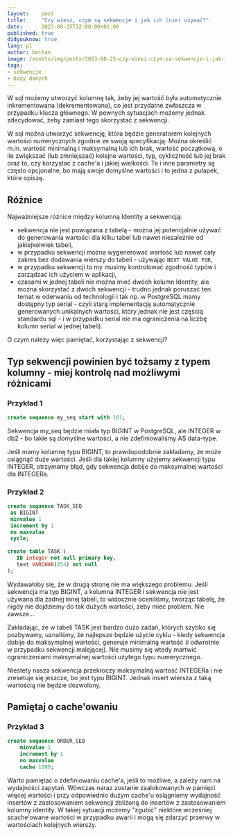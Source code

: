 ```yaml
---
layout:    post
title:     "Czy wiesz, czym są sekwencje i jak ich (nie) używać?"
date:      2023-08-25T12:00:00+01:00
published: true
didyouknow: true
lang: pl
author: bmitan
image: /assets/img/posts/2023-08-25-czy-wiesz-czym-sa-sekwencje-i-jak-ich-uzywac/sequence.webp
tags:
- sekwencje
- bazy danych
---
```


W sql możemy utworzyć kolumnę tak, żeby jej wartość była automatycznie inkrementowana (dekrementowana), co jest przydatne zwłaszcza w przypadku klucza głównego. W pewnych sytuacjach możemy jednak zdecydować, żeby zamiast tego skorzystać z sekwencji.

W sql można utworzyć sekwencję, która będzie generatorem kolejnych wartości numerycznych zgodnie ze swoją specyfikacją. Można określić m.in. wartość minimalną i maksymalną lub ich brak, wartość początkową, o ile zwiększać (lub zmniejszać) kolejne wartości, typ, cykliczność lub jej brak oraz to, czy korzystać z cache'a i jakiej wielkości. Te i inne parametry są często opcjonalne, bo mają swoje domyślne wartości i to jedna z pułapek, które opiszę.

## Różnice
Najważniejsze różnice między kolumną Identity a sekwencją:

- sekwencja nie jest powiązana z tabelą - można jej potencjalnie używać do generowania wartości dla kilku tabel lub nawet niezależnie od jakiejkolwiek tabeli,
- w przypadku sekwencji można wygenerować wartość lub nawet cały zakres bez dodawania wierszy do tabeli - używając `NEXT VALUE FOR`,
- w przypadku sekwencji to my musimy kontrolować zgodność typów i zarządzać ich użyciem w aplikacji,
- czasami w jednej tabeli nie można mieć dwóch kolumn Identity, ale można skorzystać z dwóch sekwencji - trudno jednak poruszać ten temat w oderwaniu od technologii i tak np. w PostgreSQL mamy dostępny typ serial - czyli starą implementację automatycznie generowanych unikalnych wartości, który jednak nie jest częścią standardu sql - i w przypadku serial nie ma ograniczenia na liczbę kolumn serial w jednej tabeli).

O czym należy więc pamiętać, korzystając z sekwencji?

## Typ sekwencji powinien być tożsamy z typem kolumny - miej kontrolę nad możliwymi różnicami

### Przykład 1
```sql
create sequence my_seq start with 101;
```
Sekwencja my_seq będzie miała typ BIGINT w PostgreSQL, ale INTEGER w db2 - bo takie są domyślne wartości, a nie zdefiniowaliśmy AS data-type.

Jeśli mamy kolumnę typu BIGINT, to prawdopodobnie zakładamy, że może osiągnąć duże wartości. Jeśli dla takiej kolumny użyjemy sekwencji typu INTEGER, otrzymamy błąd, gdy sekwencja dobije do maksymalnej wartości dla INTEGERa.

### Przykład 2
```sql
create sequence TASK_SEQ
 as BIGINT
 minvalue 1
 increment by 1
 no maxvalue
 cycle;
 
create table TASK (
   ID integer not null primary key,
   text VARCHAR(254) not null
);
```

Wydawałoby się, że w drugą stronę nie ma większego problemu. Jeśli sekwencja ma typ BIGINT, a kolumna INTEGER i sekwencja nie jest używana dla żadnej innej tabeli, to widocznie oceniliśmy, tworząc tabelę, że nigdy nie dojdziemy do tak dużych wartości, żeby mieć problem. Nie zawsze...

Zakładając, że w tabeli TASK jest bardzo dużo zadań, których szybko się pozbywamy, uznaliśmy, że najlepsze będzie użycie cyklu - kiedy sekwencja dobije do maksymalnej wartości, generuje minimalną wartość (i odwrotnie w przypadku sekwencji malejącej). Nie musimy się wtedy martwić ograniczeniami maksymalnej wartości użytego typu numerycznego.

Niestety nasza sekwencja przekroczy maksymalną wartość INTEGERa i nie zresetuje się jeszcze, bo jest typu BIGINT. Jednak insert wiersza z taką wartością nie będzie dozwolony.

## Pamiętaj o cache'owaniu

### Przykład 3
```sql
create sequence ORDER_SEQ
    minvalue 1
    increment by 1
    no maxvalue
    cache 1000;
```
Warto pamiętać o zdefiniowaniu cache'a, jeśli to możliwe, a zależy nam na wydajności zapytań. Wówczas naraz zostanie zaalokowanych w pamięci więcej wartości i przy odpowiednio dużym cache'u osiągniemy wydajność insertów z zastosowaniem sekwencji zbliżoną do insertów z zastosowaniem kolumny identity. W takiej sytuacji możemy "zgubić" niektóre wcześniej scache'owane wartości w przypadku awarii i mogą się zdarzyć przerwy w wartościach kolejnych wierszy.